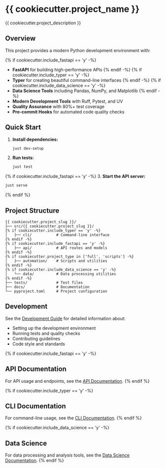 # {{ cookiecutter.project_name }}

{{ cookiecutter.project_description }}

## Overview

This project provides a modern Python development environment with:

{% if cookiecutter.include_fastapi == 'y' -%}

- **FastAPI** for building high-performance APIs
  {% endif -%}
  {% if cookiecutter.include_typer == 'y' -%}
- **Typer** for creating beautiful command-line interfaces
  {% endif -%}
  {% if cookiecutter.include_data_science == 'y' -%}
- **Data Science Tools** including Pandas, NumPy, and Matplotlib
  {% endif -%}
- **Modern Development Tools** with Ruff, Pytest, and UV
- **Quality Assurance** with 80%+ test coverage
- **Pre-commit Hooks** for automated code quality checks

## Quick Start

1. **Install dependencies:**

    ```bash
    just dev-setup
    ```

2. **Run tests:**
    ```bash
    just test
    ```

{% if cookiecutter.include_fastapi == 'y' -%} 3. **Start the API server:**

```bash
just serve
```

{% endif %}

## Project Structure

```
{{ cookiecutter.project_slug }}/
├── src/{{ cookiecutter.project_slug }}/
{% if cookiecutter.include_typer == 'y' -%}
│   ├── cli/           # Command-line interface
{% endif -%}
{% if cookiecutter.include_fastapi == 'y' -%}
│   ├── api/           # API routes and models
{% endif -%}
{% if cookiecutter.project_type in ['full', 'scripts'] -%}
│   ├── automation/    # Scripts and utilities
{% endif -%}
{% if cookiecutter.include_data_science == 'y' -%}
│   └── data/          # Data processing utilities
{% endif -%}
├── tests/             # Test files
├── docs/              # Documentation
└── pyproject.toml     # Project configuration
```

## Development

See the [Development Guide](development.md) for detailed information about:

- Setting up the development environment
- Running tests and quality checks
- Contributing guidelines
- Code style and standards

{% if cookiecutter.include_fastapi == 'y' -%}

## API Documentation

For API usage and endpoints, see the [API Documentation](api.md).
{% endif %}

{% if cookiecutter.include_typer == 'y' -%}

## CLI Documentation

For command-line usage, see the [CLI Documentation](cli.md).
{% endif %}

{% if cookiecutter.include_data_science == 'y' -%}

## Data Science

For data processing and analysis tools, see the [Data Science Documentation](data.md).
{% endif %}
